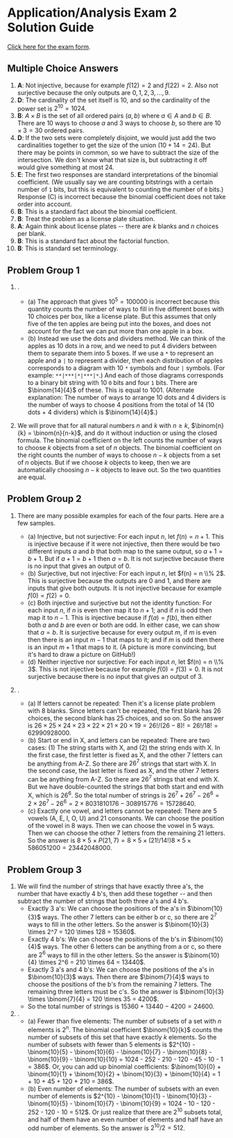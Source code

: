  # Application/Analysis Exam 2 Solution Guide

[Click here for the exam form](https://github.com/RobertTalbert/discretecs/blob/master/MTH225-Winter2025/assignments/Application%20Analysis%20Exam%202.pdf). 

## Multiple Choice Answers

1. **A**: Not injective, because for example $f(12) = 2$ and $f(22) = 2$. Also not surjective because the only outputs are $0, 1, 2, 3, \dots, 9$. 
2. **D**: The cardinality of the set itself is 10, and so the cardinality of the power set is $2^{10} = 1024$.
3. **B**: $A \times B$ is the set of all ordered pairs $(a,b)$ where $a \in A$ and $b \in B$. There are 10 ways to choose $a$ and 3 ways to choose $b$, so there are $10 \times 3 = 30$ ordered pairs.
4. **D**: If the two sets were completely disjoint, we would just add the two cardinalities together to get the size of the union ($10 + 14 = 24$). But there may be points in common, so we have to subtract the size of the intersection. We don't know what that size is, but subtracting it off would give something at most 24. 
5. **E**: The first two responses are standard interpretations of the binomial coefficient. (We usually say we are counting bitstrings with a certain number of `1` bits, but this is equivalent to counting the number of `0` bits.) Response (C) is incorrect because the binomial coefficient does not take order into account. 
6. **B**: This is a standard fact about the binomial coefficient. 
7. **B**: Treat the problem as a license plate situation. 
8. **A**: Again think about license plates -- there are $k$ blanks and $n$ choices per blank. 
9.  **B**: This is a standard fact about the factorial function. 
10. **B**: This is standard set terminology. 


## Problem Group 1

1. .
   - (a) The approach that gives $10^5 = 100000$ is incorrect because this quantity counts the number of ways to fill in five different boxes with 10 choices per box, like a license plate. But this assumes that only five of the ten apples are being put into the boxes, and does not account for the fact we can put more than one apple in a box. 
   - (b) Instead we use the dots and dividers method. We can think of the apples as 10 dots in a row, and we need to put 4 dividers between them to separate them into 5 boxes. If we use a `*` to represent an apple and a `|` to represent a divider, then each distribution of apples corresponds to a diagram with 10 `*` symbols and four `|` symbols. (For example: `**|***|*|***|*`.) And each of those diagrams corresponds to a binary bit string with 10 `0` bits and four `1` bits. There are $\binom{14}{4}$ of these. This is equal to $1001$. (Alternate explanation: The number of ways to arrange 10 dots and 4 dividers is the number of ways to choose 4 positions from the total of 14 (10 dots + 4 dividers) which is $\binom{14}{4}$.) 

2. We will prove that for all natural numbers $n$ and $k$ with $n \geq k$, $\binom{n}{k} = \binom{n}{n-k}$, and do it without induction or using the closed formula. The binomial coefficient on the left counts the number of ways to choose $k$ objects from a set of $n$ objects. The binomial coefficient on the right counts the number of ways to choose $n-k$ objects from a set of $n$ objects. But if we choose $k$ objects to keep, then we are automatically choosing $n-k$ objects to leave out. So the two quantities are equal.

## Problem Group 2

1. There are many possible examples for each of the four parts. Here are a few samples. 
    - (a) Injective, but not surjective: For each input $n$, let $f(n) = n + 1$. This is injective because if it were not injective, then there would be two different inputs $a$ and $b$ that both map to the same output, so $a+1 = b+1$. But if $a+1= b+1$ then $a=b$. It is not surjective because there is no input that gives an output of 0.
    - (b) Surjective, but not injective: For each input $n$, let $f(n) = n \\% 2$. This is surjective because the outputs are 0 and 1, and there are inputs that give both outputs. It is not injective because for example $f(0) = f(2) = 0$.
    - (c) Both injective and surjective but not the identity function: For each input $n$, if $n$ is even then map it to $n+1$; and if $n$ is odd then map it to $n-1$. This is injective because if $f(a) = f(b)$, then either both $a$ and $b$ are even or both are odd. In either case, we can show that $a = b$. It is surjective because for every output $m$, if $m$ is even then there is an input $m-1$ that maps to it; and if $m$ is odd then there is an input $m+1$ that maps to it. (A picture is more convincing, but it's hard to draw a picture on GitHub!)
    - (d) Neither injective nor surjective: For each input $n$, let $f(n) = n \\% 3$. This is not injective because for example $f(0) = f(3) = 0$. It is not surjective because there is no input that gives an output of 3.

2. .
   - (a) If letters cannot be repeated: Then it's a license plate problem with 8 blanks. Since letters can't be repeated, the first blank has 26 choices, the second blank has 25 choices, and so on. So the answer is $26 \times 25 \times 24 \times 23 \times 22 \times 21 \times 20 \times 19 = 26!/(26-8)! = 26!/18! = 62990928000$.
   - (b) Start or end in X, and letters can be repeated: There are two cases: (1) The string starts with X, and (2) the string ends with X. In the first case, the first letter is fixed as X, and the other 7 letters can be anything from A-Z. So there are $26^7$ strings that start with X. In the second case, the last letter is fixed as X, and the other 7 letters can be anything from A-Z. So there are $26^7$ strings that end with X. But we have double-counted the strings that both start and end with X, which is $26^6$. So the total number of strings is $26^7 + 26^7 - 26^6 = 2 \times 26^7 - 26^6 = 2 \times 8031810176 - 308915776 = 15728640$.
   - (c) Exactly one vowel, and letters cannot be repeated: There are 5 vowels (A, E, I, O, U) and 21 consonants. We can choose the position of the vowel in 8 ways. Then we can choose the vowel in 5 ways. Then we can choose the other 7 letters from the remaining 21 letters. So the answer is $8 \times 5 \times P(21,7) = 8 \times 5 \times (21!/14!) 8 \times 5 \times 586051200 = 23442048000$.


## Problem Group 3

1. We will find the number of strings that have exactly three a's, the number that have exactly 4 b's, then add these together -- and then subtract the number of strings that both three a's and 4 b's. 
    - Exactly 3 a's: We can choose the positions of the a's in $\binom{10}{3}$ ways. The other 7 letters can be either b or c, so there are $2^7$ ways to fill in the other letters. So the answer is $\binom{10}{3} \times 2^7 = 120 \times 128 = 15360$.
    - Exactly 4 b's: We can choose the positions of the b's in $\binom{10}{4}$ ways. The other 6 letters can be anything from a or c, so there are $2^6$ ways to fill in the other letters. So the answer is $\binom{10}{4} \times 2^6 = 210 \times 64 = 13440$.
    - Exactly 3 a's and 4 b's: We can choose the positions of the a's in $\binom{10}{3}$ ways. Then there are $\binom{7}{4}$ ways to choose the positions of the b's from the remaining 7 letters. The remaining three letters must be c's. So the answer is $\binom{10}{3} \times \binom{7}{4} = 120 \times 35 = 4200$.
    - So the total number of strings is $15360 + 13440 - 4200 = 24600$.
2. .
   - (a) Fewer than five elements: The number of subsets of a set with $n$ elements is $2^n$. The binomial coefficient $\binom{10}{k}$ counts the number of subsets of this set that have exactly $k$ elements. So the number of subsets with fewer than 5 elements is $2^{10} - \binom{10}{5} - \binom{10}{6} - \binom{10}{7} - \binom{10}{8} - \binom{10}{9} - \binom{10}{10} = 1024 - 252 - 210 - 120 - 45 - 10 - 1 = 386$. Or, you can add up binomial coefficients: $\binom{10}{0} + \binom{10}{1} + \binom{10}{2} + \binom{10}{3} + \binom{10}{4} = 1 + 10 + 45 + 120 + 210 = 386$.
   - (b) Even number of elements: The number of subsets with an even number of elements is $2^{10} - \binom{10}{1} - \binom{10}{3} - \binom{10}{5} - \binom{10}{7} - \binom{10}{9} = 1024 - 10 - 120 - 252 - 120 - 10 = 512$. Or just realize that there are $2^{10}$ subsets total, and half of them have an even number of elements and half have an odd number of elements. So the answer is $2^{10}/2 = 512$.


